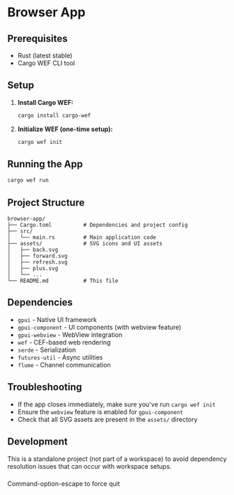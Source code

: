 # Browser App

## Prerequisites

- Rust (latest stable)
- Cargo WEF CLI tool

## Setup

1. **Install Cargo WEF:**

   ```bash
   cargo install cargo-wef
   ```

2. **Initialize WEF (one-time setup):**
   ```bash
   cargo wef init
   ```

## Running the App

```bash
cargo wef run
```

## Project Structure

```
browser-app/
├── Cargo.toml          # Dependencies and project config
├── src/
│   └── main.rs         # Main application code
├── assets/             # SVG icons and UI assets
│   ├── back.svg
│   ├── forward.svg
│   ├── refresh.svg
│   ├── plus.svg
│   └── ...
└── README.md           # This file
```

## Dependencies

- `gpui` - Native UI framework
- `gpui-component` - UI components (with webview feature)
- `gpui-webview` - WebView integration
- `wef` - CEF-based web rendering
- `serde` - Serialization
- `futures-util` - Async utilities
- `flume` - Channel communication

## Troubleshooting

- If the app closes immediately, make sure you've run `cargo wef init`
- Ensure the `webview` feature is enabled for `gpui-component`
- Check that all SVG assets are present in the `assets/` directory

## Development

This is a standalone project (not part of a workspace) to avoid dependency resolution issues that can occur with workspace setups.

###

Command-option-escape to force quit

